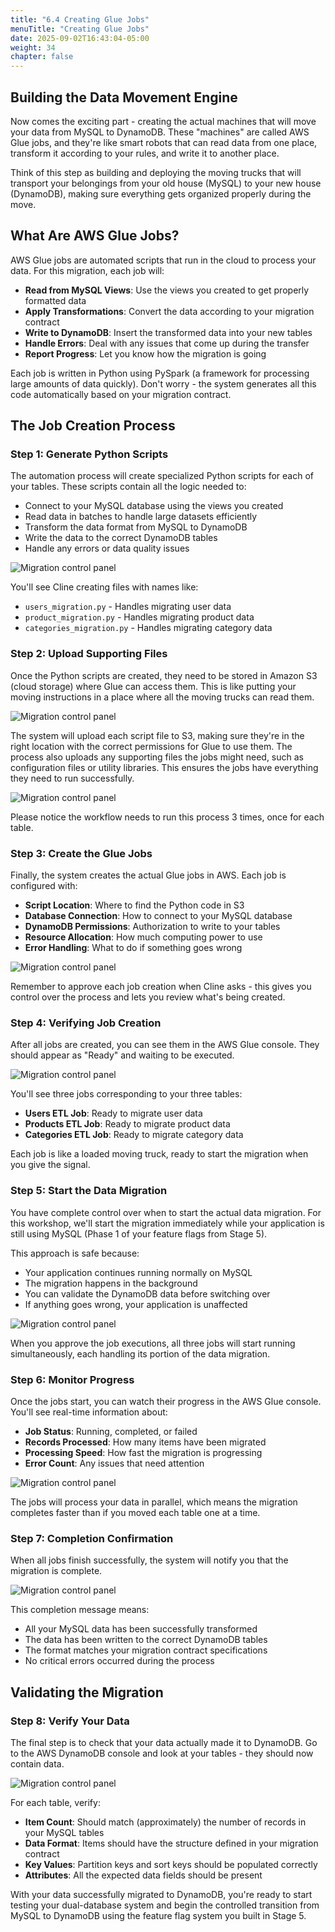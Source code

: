 ```yaml
---
title: "6.4 Creating Glue Jobs"
menuTitle: "Creating Glue Jobs"
date: 2025-09-02T16:43:04-05:00
weight: 34
chapter: false
---
```


## Building the Data Movement Engine

Now comes the exciting part - creating the actual machines that will move your data from MySQL to DynamoDB. These "machines" are called AWS Glue jobs, and they're like smart robots that can read data from one place, transform it according to your rules, and write it to another place.

Think of this step as building and deploying the moving trucks that will transport your belongings from your old house (MySQL) to your new house (DynamoDB), making sure everything gets organized properly during the move.

## What Are AWS Glue Jobs?

AWS Glue jobs are automated scripts that run in the cloud to process your data. For this migration, each job will:

- **Read from MySQL Views**: Use the views you created to get properly formatted data
- **Apply Transformations**: Convert the data according to your migration contract
- **Write to DynamoDB**: Insert the transformed data into your new tables
- **Handle Errors**: Deal with any issues that come up during the transfer
- **Report Progress**: Let you know how the migration is going

Each job is written in Python using PySpark (a framework for processing large amounts of data quickly). Don't worry - the system generates all this code automatically based on your migration contract.

## The Job Creation Process

### Step 1: Generate Python Scripts

The automation process will create specialized Python scripts for each of your tables. These scripts contain all the logic needed to:

- Connect to your MySQL database using the views you created
- Read data in batches to handle large datasets efficiently  
- Transform the data format from MySQL to DynamoDB
- Write the data to the correct DynamoDB tables
- Handle any errors or data quality issues

![Migration control panel](/static/images/modernizr/6/stage06-14.png)

You'll see Cline creating files with names like:
- `users_migration.py` - Handles migrating user data
- `product_migration.py` - Handles migrating product data  
- `categories_migration.py` - Handles migrating category data

### Step 2: Upload Supporting Files

Once the Python scripts are created, they need to be stored in Amazon S3 (cloud storage) where Glue can access them. This is like putting your moving instructions in a place where all the moving trucks can read them.

![Migration control panel](/static/images/modernizr/6/stage06-15.png)

The system will upload each script file to S3, making sure they're in the right location with the correct permissions for Glue to use them. The process also uploads any supporting files the jobs might need, such as configuration files or utility libraries. This ensures the jobs have everything they need to run successfully.

![Migration control panel](/static/images/modernizr/6/stage06-16.png)

Please notice the workflow needs to run this process 3 times, once for each table. 

### Step 3: Create the Glue Jobs

Finally, the system creates the actual Glue jobs in AWS. Each job is configured with:

- **Script Location**: Where to find the Python code in S3
- **Database Connection**: How to connect to your MySQL database
- **DynamoDB Permissions**: Authorization to write to your tables
- **Resource Allocation**: How much computing power to use
- **Error Handling**: What to do if something goes wrong

![Migration control panel](/static/images/modernizr/6/stage06-17.png)

Remember to approve each job creation when Cline asks - this gives you control over the process and lets you review what's being created.

### Step 4: Verifying Job Creation

After all jobs are created, you can see them in the AWS Glue console. They should appear as "Ready" and waiting to be executed.

![Migration control panel](/static/images/modernizr/6/stage06-18.png)

You'll see three jobs corresponding to your three tables:
- **Users ETL Job**: Ready to migrate user data
- **Products ETL Job**: Ready to migrate product data
- **Categories ETL Job**: Ready to migrate category data

Each job is like a loaded moving truck, ready to start the migration when you give the signal.

### Step 5: Start the Data Migration

You have complete control over when to start the actual data migration. For this workshop, we'll start the migration immediately while your application is still using MySQL (Phase 1 of your feature flags from Stage 5).

This approach is safe because:
- Your application continues running normally on MySQL
- The migration happens in the background
- You can validate the DynamoDB data before switching over
- If anything goes wrong, your application is unaffected

![Migration control panel](/static/images/modernizr/6/stage06-19.png)

When you approve the job executions, all three jobs will start running simultaneously, each handling its portion of the data migration.

### Step 6: Monitor Progress

Once the jobs start, you can watch their progress in the AWS Glue console. You'll see real-time information about:

- **Job Status**: Running, completed, or failed
- **Records Processed**: How many items have been migrated
- **Processing Speed**: How fast the migration is progressing
- **Error Count**: Any issues that need attention

![Migration control panel](/static/images/modernizr/6/stage06-20.png)

The jobs will process your data in parallel, which means the migration completes faster than if you moved each table one at a time.

### Step 7: Completion Confirmation

When all jobs finish successfully, the system will notify you that the migration is complete.

![Migration control panel](/static/images/modernizr/6/stage06-21.png)

This completion message means:
- All your MySQL data has been successfully transformed
- The data has been written to the correct DynamoDB tables
- The format matches your migration contract specifications
- No critical errors occurred during the process

## Validating the Migration

### Step 8: Verify Your Data

The final step is to check that your data actually made it to DynamoDB. Go to the AWS DynamoDB console and look at your tables - they should now contain data.

![Migration control panel](/static/images/modernizr/6/stage06-22.png)

For each table, verify:
- **Item Count**: Should match (approximately) the number of records in your MySQL tables
- **Data Format**: Items should have the structure defined in your migration contract
- **Key Values**: Partition keys and sort keys should be populated correctly
- **Attributes**: All the expected data fields should be present

With your data successfully migrated to DynamoDB, you're ready to start testing your dual-database system and begin the controlled transition from MySQL to DynamoDB using the feature flag system you built in Stage 5.
